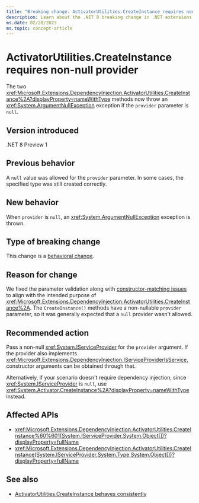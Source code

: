 ```yaml
---
title: "Breaking change: ActivatorUtilities.CreateInstance requires non-null provider"
description: Learn about the .NET 8 breaking change in .NET extensions where ActivatorUtilities.CreateInstance throws an ArgumentNullException if the provider is null.
ms.date: 02/28/2023
ms.topic: concept-article
---
```

# ActivatorUtilities.CreateInstance requires non-null provider

The two <xref:Microsoft.Extensions.DependencyInjection.ActivatorUtilities.CreateInstance%2A?displayProperty=nameWithType> methods now throw an <xref:System.ArgumentNullException> exception if the `provider` parameter is `null`.

## Version introduced

.NET 8 Preview 1

## Previous behavior

A `null` value was allowed for the `provider` parameter. In some cases, the specified type was still created correctly.

## New behavior

When `provider` is `null`, an <xref:System.ArgumentNullException> exception is thrown.

## Type of breaking change

This change is a [behavioral change](../../categories.md#behavioral-change).

## Reason for change

We fixed the parameter validation along with [constructor-matching issues](activatorutilities-createinstance-behavior.md) to align with the intended purpose of <xref:Microsoft.Extensions.DependencyInjection.ActivatorUtilities.CreateInstance%2A>. The `CreateInstance()` methods have a non-nullable `provider` parameter, so it was generally expected that a `null` provider wasn't allowed.

## Recommended action

Pass a non-null <xref:System.IServiceProvider> for the `provider` argument. If the provider also implements <xref:Microsoft.Extensions.DependencyInjection.IServiceProviderIsService>, constructor arguments can be obtained through that.

Alternatively, if your scenario doesn't require dependency injection, since <xref:System.IServiceProvider> is `null`, use <xref:System.Activator.CreateInstance%2A?displayProperty=nameWithType> instead.

## Affected APIs

- <xref:Microsoft.Extensions.DependencyInjection.ActivatorUtilities.CreateInstance%60%601(System.IServiceProvider,System.Object[])?displayProperty=fullName>
- <xref:Microsoft.Extensions.DependencyInjection.ActivatorUtilities.CreateInstance(System.IServiceProvider,System.Type,System.Object[])?displayProperty=fullName>

## See also

- [ActivatorUtilities.CreateInstance behaves consistently](activatorutilities-createinstance-behavior.md)
